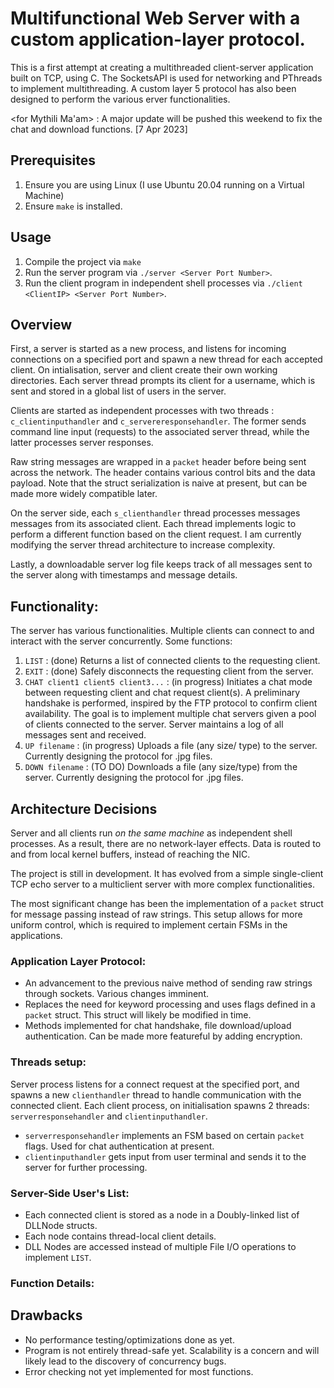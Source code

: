 # Multifunctional Web Server with a custom application-layer protocol.

This is a first attempt at creating a multithreaded client-server application built on TCP, using C. The SocketsAPI is used for networking and PThreads to implement multithreading. A custom layer 5 protocol has also been designed to perform the various erver functionalities.

<for Mythili Ma'am> : A major update will be pushed this weekend to fix the chat and download functions. [7 Apr 2023]

## Prerequisites
1. Ensure you are using Linux (I use Ubuntu 20.04 running on a Virtual Machine)
2. Ensure ```make``` is installed.

## Usage
1. Compile the project via ```make```
2. Run the server program via ```./server <Server Port Number>```.
3. Run the client program in independent shell processes via ```./client <ClientIP> <Server Port Number>```.

## Overview
First, a server is started as a new process, and listens for incoming connections on a specified port and spawn a new thread for each accepted client. On intialisation, server and client create their own working directories. Each server thread prompts its client for a username, which is sent and stored in a global list of users in the server.


Clients are started as independent processes with two threads : ```c_clientinputhandler``` and ```c_servereresponsehandler```. The former sends command line input (requests) to the associated server thread, while the latter processes server responses. 

Raw string messages are wrapped in a ```packet``` header before being sent across the network. The header contains various control bits and the data payload. Note that the struct serialization is naive at present, but can be made more widely compatible later.


On the server side, each ```s_clienthandler``` thread processes messages messages from its associated client. Each thread implements logic to perform a different function based on the client request. I am currently modifying the server thread architecture to increase complexity.

Lastly, a downloadable server log file keeps track of all messages sent to the server along with timestamps and message details. 


## Functionality:
The server has various functionalities. Multiple clients can connect to and interact with the server concurrently. 
Some functions:
1. ```LIST``` : (done) Returns a list of connected clients to the requesting client.
2. ```EXIT``` : (done) Safely disconnects the requesting client from the server.
3. ```CHAT client1 client5 client3...``` : (in progress) Initiates a chat mode between requesting client and chat request client(s). A preliminary handshake is performed, inspired by the FTP protocol to confirm client availability. The goal is to implement multiple chat servers given a pool of clients connected to the server. Server maintains a log of all messages sent and received.
4. ```UP filename```   : (in progress) Uploads a file (any size/ type) to the server. Currently designing the protocol for .jpg files.
5. ```DOWN filename``` : (TO DO) Downloads a file (any size/type) from the server. Currently designing the protocol for .jpg files.

## Architecture Decisions
Server and all clients run _on the same machine_ as independent shell processes. As a result, there are no network-layer effects. Data is routed to and from local kernel buffers, instead of reaching the NIC.

The project is still in development. It has evolved from a simple single-client TCP echo server to a multiclient server with more complex functionalities. 

The most significant change has been the implementation of a ```packet``` struct for message passing instead of raw strings. This setup allows for more uniform control, which is required to implement certain FSMs in the applications.


### Application Layer Protocol:
- An advancement to the previous naive method of sending raw strings through sockets. Various changes imminent.
- Replaces the need for keyword processing and uses flags defined in a  ```packet``` struct. This struct will likely be modified in time.
- Methods implemented for chat handshake, file download/upload authentication. Can be made more featureful by adding encryption.

### Threads setup:
Server process listens for a connect request at the specified port, and spawns a new ```clienthandler``` thread to handle communication with the connected client.
Each client process, on initialisation spawns 2 threads: ```serverresponsehandler``` and ```clientinputhandler```. 
- ```serverresponsehandler``` implements an FSM based on certain ```packet``` flags. Used for chat authentication at present.
- ```clientinputhandler``` gets input from user terminal and sends it to the server for further processing.

### Server-Side User's List:
 - Each connected client is stored as a node in a Doubly-linked list of DLLNode structs.
 - Each node contains thread-local client details.
 - DLL Nodes are accessed instead of multiple File I/O operations to implement ```LIST```.


### Function Details:


## Drawbacks
- No performance testing/optimizations done as yet. 
- Program is not entirely thread-safe yet. Scalability is a concern and will likely lead to the discovery of concurrency bugs.
- Error checking not yet implemented for most functions.


